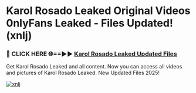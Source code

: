 # Karol Rosado Leaked Original Videos 0nlyFans Leaked - Files Updated! (xnlj)

<h3>🔴 CLICK HERE 🌐==►► <a href="https://tinyurl.com/ehrbuxhb" rel="nofollow">Karol Rosado Leaked Updated Files</a></h3>

Get Karol Rosado Leaked and all content. Now you can access all videos and pictures of Karol Rosado Leaked. New Updated Files 2025!

[![xnlj](https://i.imgur.com/lVYEuWS.gif)](https://tinyurl.com/ehrbuxhb)

